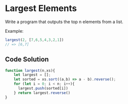 # Largest Elements

Write a program that outputs the top n elements from a list.

Example:
```js
largest(2, [7,6,5,4,3,2,1])
// => [6,7]
```


## Code Solution 

```js
function largest(n,xs){
    let largest = [];
    let sorted = xs.sort((a,b) => a - b).reverse();
    for (let i = 0; i < n; i++){
      largest.push(sorted[i])
    } return largest.reverse()
}
```